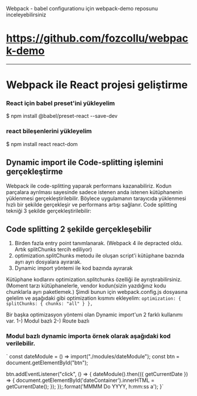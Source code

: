 Webpack - babel configurationu için webpack-demo reposunu inceleyebilirsiniz 
# https://github.com/fozcollu/webpack-demo

-----------------------------------------------------------------------------

# Webpack ile React projesi geliştirme

### React için babel preset'ini yükleyelim
$ npm install @babel/preset-react --save-dev

### react bileşenlerini yükleyelim
$ npm install react react-dom

## Dynamic import ile Code-splitting işlemini gerçekleştirme

Webpack ile code-splitting yaparak performans kazanabiliriz.
Kodun parçalara ayrılması sayesinde sadece istenen anda istenen kütüphanenin yüklenmesi gerçekleştirilebilir.
Böylece uygulamanın tarayıcıda yüklenmesi hızlı bir şekilde gerçekleşir ve performans artışı sağlanır. Code splitting tekniği 3 şekilde gerçekleştirilebilir:

## Code splitting 2 şekilde gerçekleşebilir
1. Birden fazla entry point tanımlanarak. (Webpack 4 ile depracted oldu. Artık splitChunks tercih ediliyor)
2. optimization.splitChunks metodu ile oluşan script'i kütüphane bazında ayrı ayrı dosyalara ayırarak.
3. Dynamic import yöntemi ile kod bazında ayırarak

Kütüphane kodlarını optimization.splitchunks özelliği ile ayrıştırabilirsiniz. (Moment tarzı kütüphanelerle, vendor kodun(sizin yazdığınız kodu chunklarla ayrı paketlemek.)
Şimdi bunun için webpack.config.js dosyasına gelelim ve aşağıdaki gibi optimization kısmını ekleyelim:
` optimization: {
        splitChunks: { chunks: "all" }
    }, `


Bir başka optimizasyon yöntemi olan Dynamic import'un 2 farklı kullanımı var. 1-) Modul bazlı 2-) Route bazlı
### Modul bazlı dynamic importa örnek olarak aşağıdaki kod verilebilir.
` const dateModule = () => import("./modules/dateModule");
const btn = document.getElementById("btn");

btn.addEventListener("click", () => {
    dateModule().then(({ getCurrentDate }) => {
        document.getElementById('dateContainer').innerHTML = getCurrentDate();
    });
});.format('MMMM Do YYYY, h:mm:ss a');
}`
